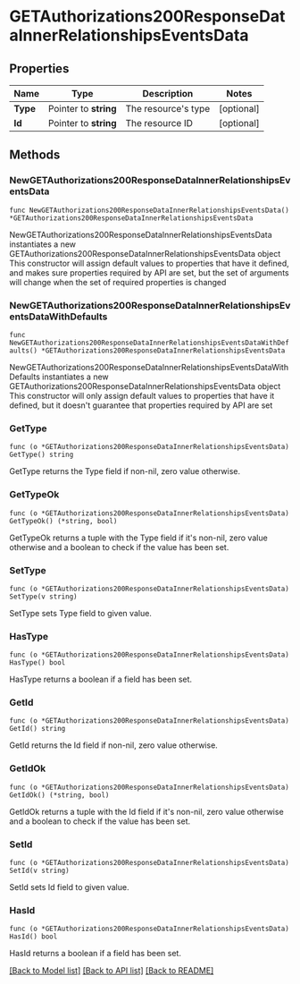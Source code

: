 # GETAuthorizations200ResponseDataInnerRelationshipsEventsData

## Properties

Name | Type | Description | Notes
------------ | ------------- | ------------- | -------------
**Type** | Pointer to **string** | The resource&#39;s type | [optional] 
**Id** | Pointer to **string** | The resource ID | [optional] 

## Methods

### NewGETAuthorizations200ResponseDataInnerRelationshipsEventsData

`func NewGETAuthorizations200ResponseDataInnerRelationshipsEventsData() *GETAuthorizations200ResponseDataInnerRelationshipsEventsData`

NewGETAuthorizations200ResponseDataInnerRelationshipsEventsData instantiates a new GETAuthorizations200ResponseDataInnerRelationshipsEventsData object
This constructor will assign default values to properties that have it defined,
and makes sure properties required by API are set, but the set of arguments
will change when the set of required properties is changed

### NewGETAuthorizations200ResponseDataInnerRelationshipsEventsDataWithDefaults

`func NewGETAuthorizations200ResponseDataInnerRelationshipsEventsDataWithDefaults() *GETAuthorizations200ResponseDataInnerRelationshipsEventsData`

NewGETAuthorizations200ResponseDataInnerRelationshipsEventsDataWithDefaults instantiates a new GETAuthorizations200ResponseDataInnerRelationshipsEventsData object
This constructor will only assign default values to properties that have it defined,
but it doesn't guarantee that properties required by API are set

### GetType

`func (o *GETAuthorizations200ResponseDataInnerRelationshipsEventsData) GetType() string`

GetType returns the Type field if non-nil, zero value otherwise.

### GetTypeOk

`func (o *GETAuthorizations200ResponseDataInnerRelationshipsEventsData) GetTypeOk() (*string, bool)`

GetTypeOk returns a tuple with the Type field if it's non-nil, zero value otherwise
and a boolean to check if the value has been set.

### SetType

`func (o *GETAuthorizations200ResponseDataInnerRelationshipsEventsData) SetType(v string)`

SetType sets Type field to given value.

### HasType

`func (o *GETAuthorizations200ResponseDataInnerRelationshipsEventsData) HasType() bool`

HasType returns a boolean if a field has been set.

### GetId

`func (o *GETAuthorizations200ResponseDataInnerRelationshipsEventsData) GetId() string`

GetId returns the Id field if non-nil, zero value otherwise.

### GetIdOk

`func (o *GETAuthorizations200ResponseDataInnerRelationshipsEventsData) GetIdOk() (*string, bool)`

GetIdOk returns a tuple with the Id field if it's non-nil, zero value otherwise
and a boolean to check if the value has been set.

### SetId

`func (o *GETAuthorizations200ResponseDataInnerRelationshipsEventsData) SetId(v string)`

SetId sets Id field to given value.

### HasId

`func (o *GETAuthorizations200ResponseDataInnerRelationshipsEventsData) HasId() bool`

HasId returns a boolean if a field has been set.


[[Back to Model list]](../README.md#documentation-for-models) [[Back to API list]](../README.md#documentation-for-api-endpoints) [[Back to README]](../README.md)


